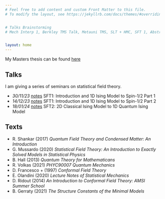 ```yaml
---
# Feel free to add content and custom Front Matter to this file.
# To modify the layout, see https://jekyllrb.com/docs/themes/#overriding-theme-defaults


# Talks Brainstorming
# Mech Interp 1, Berkley TMS Talk, Metauni TMS, SLT + HMC, SFT 1, Abstraction 1, Abstraction 2, Masters Defence 


layout: home
---
```


My Masters thesis can be found [here](/msc-thesis.pdf)

## Talks

I am giving a series of seminars on statistical field theory. 

- *30/11/23* [notes](/notes/SFT1-2.pdf) SFT1: Introduction and 1D Ising Model to Spin-1/2 Part 1
- *14/12/23* [notes](/notes/SFT1-3.pdf) SFT1: Introduction and 1D Ising Model to Spin-1/2 Part 2
- *18/01/24* [notes](/notes/SFT2-2.pdf) SFT2: 2D Classical Ising Model to 1D Quantum Ising Model 



## Texts

- R. Shankar (2017) *Quantum Field Theory and Condensed Matter: An Introduction*
- G. Mussardo (2020) *Statistical Field Theory: An Introduction to Exactly Solved Models in Statistical Physics*
- B. Hall (2013) *Quantum Theory for Mathematicans* 
- R. Volkas (2021) *PHYC90007 Quantum Mechanics*
- D. Francesco + (1997) *Conformal Field Theory*
- E. Olandini (2020) *Lecture Notes of Statistical Mechanics*
- D. Ridout (2014) *An Introduction to Conformal Field Theory: AMSI Summer School*
- B. Gerraty (2021) *The Structure Constants of the Minimal Models*



